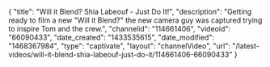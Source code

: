 {
    "title": "Will it Blend? Shia Labeouf - Just Do It!",
    "description": "Getting ready to film a new \"Will it Blend?\" the new camera guy was captured trying to inspire Tom and the crew.",
    "channelid": "114661406",
    "videoid": "66090433",
    "date_created": "1433535615",
    "date_modified": "1468367984",
    "type": "captivate",
    "layout": "channelVideo",
    "url": "\/latest-videos\/will-it-blend-shia-labeouf-just-do-it\/114661406-66090433"
}